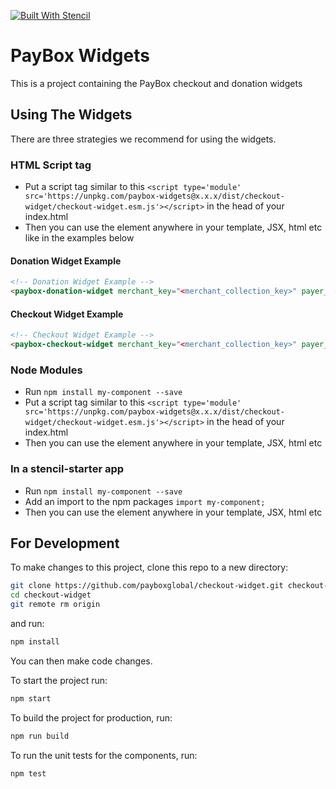 [![Built With Stencil](https://img.shields.io/badge/-Built%20With%20Stencil-16161d.svg?logo=data%3Aimage%2Fsvg%2Bxml%3Bbase64%2CPD94bWwgdmVyc2lvbj0iMS4wIiBlbmNvZGluZz0idXRmLTgiPz4KPCEtLSBHZW5lcmF0b3I6IEFkb2JlIElsbHVzdHJhdG9yIDE5LjIuMSwgU1ZHIEV4cG9ydCBQbHVnLUluIC4gU1ZHIFZlcnNpb246IDYuMDAgQnVpbGQgMCkgIC0tPgo8c3ZnIHZlcnNpb249IjEuMSIgaWQ9IkxheWVyXzEiIHhtbG5zPSJodHRwOi8vd3d3LnczLm9yZy8yMDAwL3N2ZyIgeG1sbnM6eGxpbms9Imh0dHA6Ly93d3cudzMub3JnLzE5OTkveGxpbmsiIHg9IjBweCIgeT0iMHB4IgoJIHZpZXdCb3g9IjAgMCA1MTIgNTEyIiBzdHlsZT0iZW5hYmxlLWJhY2tncm91bmQ6bmV3IDAgMCA1MTIgNTEyOyIgeG1sOnNwYWNlPSJwcmVzZXJ2ZSI%2BCjxzdHlsZSB0eXBlPSJ0ZXh0L2NzcyI%2BCgkuc3Qwe2ZpbGw6I0ZGRkZGRjt9Cjwvc3R5bGU%2BCjxwYXRoIGNsYXNzPSJzdDAiIGQ9Ik00MjQuNywzNzMuOWMwLDM3LjYtNTUuMSw2OC42LTkyLjcsNjguNkgxODAuNGMtMzcuOSwwLTkyLjctMzAuNy05Mi43LTY4LjZ2LTMuNmgzMzYuOVYzNzMuOXoiLz4KPHBhdGggY2xhc3M9InN0MCIgZD0iTTQyNC43LDI5Mi4xSDE4MC40Yy0zNy42LDAtOTIuNy0zMS05Mi43LTY4LjZ2LTMuNkgzMzJjMzcuNiwwLDkyLjcsMzEsOTIuNyw2OC42VjI5Mi4xeiIvPgo8cGF0aCBjbGFzcz0ic3QwIiBkPSJNNDI0LjcsMTQxLjdIODcuN3YtMy42YzAtMzcuNiw1NC44LTY4LjYsOTIuNy02OC42SDMzMmMzNy45LDAsOTIuNywzMC43LDkyLjcsNjguNlYxNDEuN3oiLz4KPC9zdmc%2BCg%3D%3D&colorA=16161d&style=flat-square)](https://stenciljs.com)

# PayBox Widgets

This is a project containing the PayBox checkout and donation widgets

## Using The Widgets

There are three strategies we recommend for using the widgets.

### HTML Script tag

- Put a script tag similar to this `<script type='module' src='https://unpkg.com/paybox-widgets@x.x.x/dist/checkout-widget/checkout-widget.esm.js'></script>` in the head of your index.html
- Then you can use the element anywhere in your template, JSX, html etc like in the examples below

#### Donation Widget Example

```HTML
<!-- Donation Widget Example -->
<paybox-donation-widget merchant_key="<merchant_collection_key>" payer_name="John Doe" payer_phone="+233xxxxxxxxx" email="john.doe@gmail.com"></paybox-donation-widget>
```

#### Checkout Widget Example
```HTML
<!-- Checkout Widget Example -->
<paybox-checkout-widget merchant_key="<merchant_collection_key>" payer_name="John Doe" payer_phone="+233xxxxxxxxx" email="john.doe@gmail.com" amount="1" currency="GHS"></paybox-checkout-widget>
```

### Node Modules
- Run `npm install my-component --save`
- Put a script tag similar to this `<script type='module' src='https://unpkg.com/paybox-widgets@x.x.x/dist/checkout-widget/checkout-widget.esm.js'></script>` in the head of your index.html
- Then you can use the element anywhere in your template, JSX, html etc

### In a stencil-starter app
- Run `npm install my-component --save`
- Add an import to the npm packages `import my-component;`
- Then you can use the element anywhere in your template, JSX, html etc

## For Development

To make changes to this project, clone this repo to a new directory:

```bash
git clone https://github.com/payboxglobal/checkout-widget.git checkout-widget
cd checkout-widget
git remote rm origin
```

and run:

```bash
npm install
```

You can then make code changes.

To start the project run:
```bash
npm start
```

To build the project for production, run:

```bash
npm run build
```

To run the unit tests for the components, run:

```bash
npm test
```
